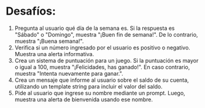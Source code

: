 # Desafíos:

1. Pregunta al usuario qué día de la semana es. Si la respuesta es "Sábado" o "Domingo", muestra "¡Buen fin de semana!". De lo contrario, muestra "¡Buena semana!".
2. Verifica si un número ingresado por el usuario es positivo o negativo. Muestra una alerta informativa.
3. Crea un sistema de puntuación para un juego. Si la puntuación es mayor o igual a 100, muestra "¡Felicidades, has ganado!". En caso contrario, muestra "Intenta nuevamente para ganar.".
4. Crea un mensaje que informe al usuario sobre el saldo de su cuenta, utilizando un template string para incluir el valor del saldo.
5. Pide al usuario que ingrese su nombre mediante un prompt. Luego, muestra una alerta de bienvenida usando ese nombre.